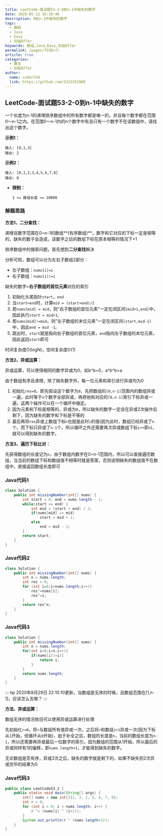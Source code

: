 ```yaml
---
title: LeetCode-面试题53-2-0到n-1中缺失的数字
date: 2020-05-12 16:10:46
description: 0到n-1中缺失的数字
tags: 
  - 数组
  - Java
  - Easy
  - 剑指Offer
keywords: 数组,Java,Easy,剑指Offer
permalink: /pages/f558cf/
article: true
categories: 
  - 算法
  - 剑指Offer
author: 
  name: coderlhd
  link: https://github.com/2323152909
---
```


## LeetCode-面试题53-2-0到n-1中缺失的数字 

一个长度为n-1的递增排序数组中的所有数字都是唯一的，并且每个数字都在范围0～n-1之内。在范围0～n-1内的n个数字中有且只有一个数字不在该数组中，请找出这个数字。

 <!--more-->

**示例1：**

```
输入: [0,1,3]
输出: 2
```

**示例2：**

```
输入: [0,1,2,3,4,5,6,7,9]
输出: 8
```

- **限制：**

  `1 <= 数组长度 <= 10000`

### 解题思路

**方法1、二分查找：**

递增且数字范围在0~n-1的数组**(有序数组)**，数字和它对应的下标一定是相等的，缺失的数子会造成，该数字之后的数组下标在原本相等的情况下+1

排序数组中的搜索问题，首先想到**二分查找**解决

分析可知，数组可以分为左右子数组2部分：

- 左子数组：`nums[i]=i`
- 右子数组：`nums[i]!=i`

缺失的数字=**右子数组的首位元素**对应的索引

1. 初始化头尾指针`start`，`end`
2. 当`start<end`时，计算`mid = (start+end)/2`
3. 若`nums[mid] = mid`，则"右子数组的首位元素"一定在闭区间`[mid+1,end]`中，因此执行`start = mid+1`;
4. 若`nums[mid]!=mid`，则"左子数组的末位元素"一定在闭区间`[start,mid-1]`中，因此`end = mid -1`;
5. 跳出时，`start`就是指向右子数组的首位元素，`end`指向左子数组的末位元素，因此返回`start`即可

时间复杂度O(logN)，空间复杂度O(1)

**方法2、异或运算：**

异或运算，可以使得相同的数字异或为0，如b^b=0，a^b^b=a

由于数组有序且递增，除了缺失数字外，每一位元素和索引进行异或均为0

1. 初始化`res=0`，即先假设这个数字为`0`，先把数组的`[0,n-1]`范围内的数组异或一遍，此时等于`n`个数字全部异或，再把他和对应的`[0,n-1]`索引下标异或一遍，这两个操作可以在一个循环中搞定。
2. 因为元素和下标是相等的，异或为`0`，所以缺失的数字一定会在异或2次操作后剩下，因为缺失的数字和下标是不等的
3. 最后再将`res`异或上数组下标`n`也就是此时`i`的值(因为此时，数组已经异或了`n`个，而下标只异或了`n-1`个，所以循环之外还需要再次异或数组下标`i++`即`n`)，就可以得到缺失的数字。

**方法3、遍历下标比对：**

先获得数组的长度记为`n`，由于数组内数字在0~n-1范围内，所以可以直接遍历数组，当当前的数组下标和数组值不相等时就是答案，否则说明缺失的数组值不在数组中，直接返回数组长度即可

### Java代码1

```java
class Solution {
    public int missingNumber(int[] nums) {
        int start = 0, end = nums.length - 1;
        while(start <= end) {
            int mid = (start + end) / 2;
            if(nums[mid] == mid) 
                start = mid + 1;
            else 
                end = mid - 1;
        }
        return start;
    }
}
```

### Java代码2

```java
class Solution {
    public int missingNumber(int[] nums) {
        int n = nums.length;
        int res = 0;
        for (int i=0;i<nums.length;i++){
            res^=nums[i];
            res^=i;
        }
        return res^n;
    }
}
```
### Java代码3

```java
class Solution {
    public int missingNumber(int[] nums) {
        int n = nums.length;
        for(int i=0;i<n;i++){
            if(nums[i]!=i){
                return i;
            } 
        }
        return nums.length;
    }
}
```

::: tip
2020年8月29日 22:10:10更新，当数组是无序的时候，且数组范围在[1,n-1]，应该怎么去做？
:::

**方法、异或运算：**

数组无序的情况依旧可以使用异或运算进行处理

先初始化`r=0`，将`r`与数组所有值异或一次，之后将`r`和数组`i+1`异或一次(因为下标从`1`开始，但循环从`0`开始)，由于补全之后，数组的长度是`n`，当前的数组长度为`n-1`，所以还需要再异或最后一位数字的索引，因为数组的范围从1开始，所以最后的异或同样有1的偏移，即`nums.length+1`，才能得到缺失的数字。

无论数组是否有序，异或2次之后，缺失的数字就是剩下的，如果不缺失则2次异或完毕的结果为0

### Java代码3

```java
public class LeetCode53_2 {
    public static void main(String[] args) {
        int[] nums = new int[]{1, 3, 2, 5, 4, 7, 8};
        int r = 0;
        for (int i = 0; i < nums.length; i++) {
            r ^= (nums[i] ^ (i+1));
        }
        System.out.println(r ^ (nums.length+1));
    }
}
```

